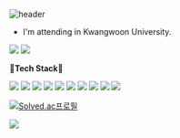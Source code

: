 ![header](https://capsule-render.vercel.app/api?type=waving&color=FA9FF0&height=300&section=header&text=Hi~%20I'm%20SoomanBaek&fontSize=60)

- I'm attending in Kwangwoon University.

<a href="https://bsm311.notion.site/Baek-Sooman-980c5d3025b3427e912416ea797a6385" target="_blank"><img src="https://img.shields.io/badge/portpolio-000000?style=flat-square&logo=notion&logoColor=white"/></a>       <a href="https://www.linkedin.com/in/%EC%88%98%EB%A7%8C-%EB%B0%B1-631b62231" target="_blank"><img src="https://img.shields.io/badge/linkedin-0A66C2?style=flat-square&logo=linkedin&logoColor=white"/></a>        
     
🚀**Tech Stack**🚀

<img src="https://img.shields.io/badge/-A8B9CC?style=flat-square&logo=C&logoColor=white"/> <img src="https://img.shields.io/badge/C++-00599C?style=flat-square&logo=C++&logoColor=white"/> <img src="https://img.shields.io/badge/JAVA-00599C?style=flat-square&logo=JAVA&logoColor=white"/> <img src="https://img.shields.io/badge/Python-3776AB?style=flat-square&logo=Python&logoColor=white"/> <img src="https://img.shields.io/badge/JavaScript-F7DF1E?style=flat-square&logo=JavaScript&logoColor=white"/> <img src="https://img.shields.io/badge/HTML5-E34F26?style=flat-square&logo=HTML5&logoColor=white"/> <img src="https://img.shields.io/badge/CSS3-1572B6?style=flat-square&logo=CSS3&logoColor=white"/> <img src="https://img.shields.io/badge/MySQL-4479A1?style=flat-square&logo=MySQL&logoColor=white"/> <img src="https://img.shields.io/badge/macOS-000000?style=flat-square&logo=macOS&logoColor=white"/> <img src="https://img.shields.io/badge/LINUX-FCC624?style=flat-square&logo=LINUX&logoColor=white"/> 





[![Solved.ac프로필](http://mazassumnida.wtf/api/generate_badge?boj=bsm311)](https://solved.ac/bsm311)

![](https://leetcard.jacoblin.cool/soomanbaek?theme=light,unicorn)
